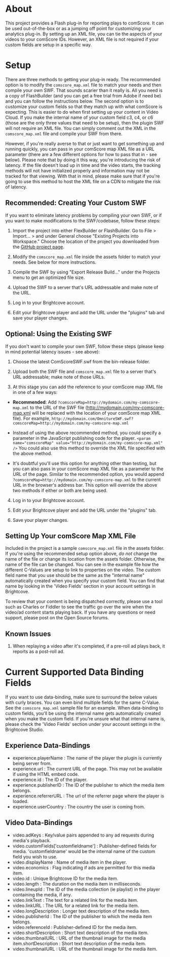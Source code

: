 About
=====

This project provides a Flash plug-in for reporting plays to comScore. It can be used out-of-the-box or as a jumping off point for customizing your analytics plug-in. By setting up an XML file, you can tie the aspects of your videos to your comScore IDs. However, an XML file is not required if your custom fields are setup in a specific way. 

Setup
=====

There are three methods to getting your plug-in ready. The recommended option is to modify the `comscore_map.xml` file to match your needs and then compile your own SWF. That sounds scarier than it really is. All you need is a copy of FlashBuilder (and you can get a free trial from Adobe if need be) and you can follow the instructions below. The second option is to customize your custom fields so that they match up with what comScore is expecting. This is easier to do when first setting up your content in Video Cloud. If you make the internal name of your custom field c3, c4, or c6 (those are the only three values that need to be setup), then the plugin SWF will not require an XML file. You can simply comment out the XML in the `comscore_map.xml` file and compile your SWF from there.

However, if you're really averse to that or just want to get something up and running quickly, you can pass in your comScore map XML file as a URL parameter (there are a few different options for how to pass that in - see below). Please note that by doing it this way, you're introducing the risk of latency. If the file doesn't load up in time and the video starts, the tracking methods will not have initialized properly and information may not be tracked for that viewing. With that in mind, please make sure that if you're going to use this method to host the XML file on a CDN to mitigate the risk of latency.


Recommended: Creating Your Custom SWF
-------------------------------------
If you want to eliminate latency problems by compiling your own SWF, or if you want to make modifications to the SWF/codebase, follow these steps:

1.  Import the project into either FlexBuilder or FlashBuilder. Go to File > Import... > and under General choose "Existing Projects into Workspace." Choose the location of the project you downloaded from the [GitHub project page](https://github.com/BrightcoveOS/comScore-SWF).

2.  Modify the `comscore_map.xml` file inside the assets folder to match your needs. See below for more instructions.

3.  Compile the SWF by using "Export Release Build..." under the Projects menu to get an optimized file size.

4.  Upload the SWF to a server that's URL addressable and make note of the URL.

5.  Log in to your Brightcove account.

6.  Edit your Brightcove player and add the URL under the "plugins" tab and save your player changes.


Optional: Using the Existing SWF 
--------------------------------
If you don't want to compile your own SWF, follow these steps (please keep in mind potential latency issues - see above):

1.  Choose the latest ComScoreSWF.swf from the bin-release folder.

2.  Upload both the SWF file and `comscore_map.xml` file to a server that's URL addressable; make note of those URLs.

3.  At this stage you can add the reference to your comScore map XML file in one of a few ways:

  * **Recommended**: Add `?comscoreMap=http://mydomain.com/my-comscore-map.xml` to the URL of the SWF file (http://mydomain.com/my-comscore-map.xml will be replaced with the location of your comScore map XML file). For example, `http://mydomain.com/OmnitureSWF.swf?comscoreMap=http://mydomain.com/my-comscore-map.xml`
  
  * Instead of using the above recommended method, you could specify a parameter in the JavaScript publishing code for the player.
    `<param name="comscoreMap" value="http://mydomain.com/my-comscore-map.xml" />`
    You could also use this method to override the XML file specified with the above method.
    
  * It's doubtful you'll use this option for anything other than testing, but you can also pass in your comScore map XML file as a parameter to the URL of the page. Similar to the recommended option, you would append `?comscoreMap=http://mydomain.com/my-comscore-map.xml` to the current URL in the browser's address bar. This option will override the above two methods if either or both are being used.

4.  Log in to your Brightcove account.

5.  Edit your Brightcove player and add the URL under the "plugins" tab.

6.  Save your player changes.


Setting Up Your comScore Map XML File 
-----------------------------------
Included in the project is a sample `comscore_map.xml` file in the assets folder. If you're using the recommended setup option above, *do not* change the name of the file or change its location from the assets folder. Otherwise, the name of the file can be changed. You can see in the example file how the different C-Values are setup to link to properties on the video. The custom field name that you use should be the same as the "internal name" automatically created when you specify your custom field. You can find that name by looking in the 'Video Fields' section in your account settings in Brightcove.

To review that your content is being dispatched correctly, please use a tool such as Charles or Fiddler to see the traffic go over the wire when the video/ad content starts playing back. If you have any questions or need support, please post on the Open Source forums.


Known Issues 
------------
1.  When replaying a video after it's completed, if a pre-roll ad plays back, it reports as a post-roll ad.


Current Supported Data Binding Fields
=====================================
If you want to use data-binding, make sure to surround the below values with curly braces. You can even bind multiple fields for the same C-Value. See the `comscore_map.xml` sample file for an example. When data-binding to custom fields, you'll be using the internal name gets automatically created when you make the custom field. If you're unsure what that internal name is, please check the 'Video Fields' section under your account settings in the Brightcove Studio.

Experience Data-Bindings
------------------------
* experience.playerName : The name of the player the plugin is currently being server from.
* experience.url : The current URL of the page. This may not be available if using the HTML embed code.
* experience.id : The ID of the player.
* experience.publisherID : The ID of the publisher to which the media item belongs.
* experience.referrerURL : The url of the referrer page where the player is loaded. 
* experience.userCountry : The country the user is coming from.

Video Data-Bindings
-------------------
* video.adKeys : Key/value pairs appended to any ad requests during media's playback.
* video.customFields['customfieldname'] : Publisher-defined fields for media. 'customfieldname' would be the internal name of the custom field you wish to use.
* video.displayName : Name of media item in the player.
* video.economics : Flag indicating if ads are permitted for this media item.
* video.id : Unique Brightcove ID for the media item.
* video.length : The duration on the media item in milliseconds.
* video.lineupId : The ID of the media collection (ie playlist) in the player containing the media, if any.
* video.linkText : The text for a related link for the media item.
* video.linkURL : The URL for a related link for the media item.
* video.longDescription : Longer text description of the media item.
* video.publisherId : The ID of the publisher to which the media item belongs.
* video.referenceId : Publisher-defined ID for the media item.
* video.shortDescription : Short text description of the media item.
* video.thumbnailURL : URL of the thumbnail image for the media item.shortDescription : Short text description of the media item.
*	video.thumbnailURL : URL of the thumbnail image for the media item.